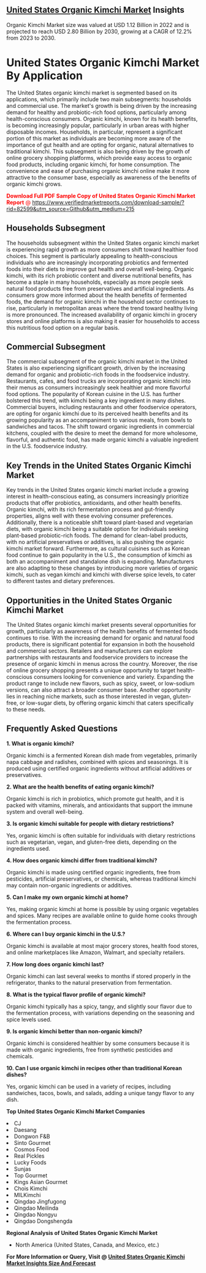 <h2><a href="https://www.verifiedmarketreports.com/download-sample/?rid=82599&amp;utm_source=Github&amp;utm_medium=215" target="_blank">United States Organic Kimchi Market</a> Insights</h2><p>Organic Kimchi Market size was valued at USD 1.12 Billion in 2022 and is projected to reach USD 2.80 Billion by 2030, growing at a CAGR of 12.2% from 2023 to 2030.</p><p><h1>United States Organic Kimchi Market By Application</h1><p>The United States organic kimchi market is segmented based on its applications, which primarily include two main subsegments: households and commercial use. The market's growth is being driven by the increasing demand for healthy and probiotic-rich food options, particularly among health-conscious consumers. Organic kimchi, known for its health benefits, is becoming increasingly popular, particularly in urban areas with higher disposable incomes. Households, in particular, represent a significant portion of this market as individuals are becoming more aware of the importance of gut health and are opting for organic, natural alternatives to traditional kimchi. This subsegment is also being driven by the growth of online grocery shopping platforms, which provide easy access to organic food products, including organic kimchi, for home consumption. The convenience and ease of purchasing organic kimchi online make it more attractive to the consumer base, especially as awareness of the benefits of organic kimchi grows. <p><span class=""><span style="color: #ff0000;"><strong>Download Full PDF Sample Copy of United States Organic Kimchi Market Report</strong> @ </span><a href="https://www.verifiedmarketreports.com/download-sample/?rid=82599&amp;utm_source=Github&amp;utm_medium=215" target="_blank">https://www.verifiedmarketreports.com/download-sample/?rid=82599&amp;utm_source=Github&amp;utm_medium=215</a></span></p></p><h2>Households Subsegment</h2><p>The households subsegment within the United States organic kimchi market is experiencing rapid growth as more consumers shift toward healthier food choices. This segment is particularly appealing to health-conscious individuals who are increasingly incorporating probiotics and fermented foods into their diets to improve gut health and overall well-being. Organic kimchi, with its rich probiotic content and diverse nutritional benefits, has become a staple in many households, especially as more people seek natural food products free from preservatives and artificial ingredients. As consumers grow more informed about the health benefits of fermented foods, the demand for organic kimchi in the household sector continues to rise, particularly in metropolitan areas where the trend toward healthy living is more pronounced. The increased availability of organic kimchi in grocery stores and online platforms is also making it easier for households to access this nutritious food option on a regular basis.</p><h2>Commercial Subsegment</h2><p>The commercial subsegment of the organic kimchi market in the United States is also experiencing significant growth, driven by the increasing demand for organic and probiotic-rich foods in the foodservice industry. Restaurants, cafes, and food trucks are incorporating organic kimchi into their menus as consumers increasingly seek healthier and more flavorful food options. The popularity of Korean cuisine in the U.S. has further bolstered this trend, with kimchi being a key ingredient in many dishes. Commercial buyers, including restaurants and other foodservice operators, are opting for organic kimchi due to its perceived health benefits and its growing popularity as an accompaniment to various meals, from bowls to sandwiches and tacos. The shift toward organic ingredients in commercial kitchens, coupled with the desire to meet the demand for more wholesome, flavorful, and authentic food, has made organic kimchi a valuable ingredient in the U.S. foodservice industry.</p><h2>Key Trends in the United States Organic Kimchi Market</h2><p>Key trends in the United States organic kimchi market include a growing interest in health-conscious eating, as consumers increasingly prioritize products that offer probiotics, antioxidants, and other health benefits. Organic kimchi, with its rich fermentation process and gut-friendly properties, aligns well with these evolving consumer preferences. Additionally, there is a noticeable shift toward plant-based and vegetarian diets, with organic kimchi being a suitable option for individuals seeking plant-based probiotic-rich foods. The demand for clean-label products, with no artificial preservatives or additives, is also pushing the organic kimchi market forward. Furthermore, as cultural cuisines such as Korean food continue to gain popularity in the U.S., the consumption of kimchi as both an accompaniment and standalone dish is expanding. Manufacturers are also adapting to these changes by introducing more varieties of organic kimchi, such as vegan kimchi and kimchi with diverse spice levels, to cater to different tastes and dietary preferences.</p><h2>Opportunities in the United States Organic Kimchi Market</h2><p>The United States organic kimchi market presents several opportunities for growth, particularly as awareness of the health benefits of fermented foods continues to rise. With the increasing demand for organic and natural food products, there is significant potential for expansion in both the household and commercial sectors. Retailers and manufacturers can explore partnerships with restaurants and foodservice providers to increase the presence of organic kimchi in menus across the country. Moreover, the rise of online grocery shopping presents a unique opportunity to target health-conscious consumers looking for convenience and variety. Expanding the product range to include new flavors, such as spicy, sweet, or low-sodium versions, can also attract a broader consumer base. Another opportunity lies in reaching niche markets, such as those interested in vegan, gluten-free, or low-sugar diets, by offering organic kimchi that caters specifically to these needs.</p><h2>Frequently Asked Questions</h2><p><b>1. What is organic kimchi?</b></p><p>Organic kimchi is a fermented Korean dish made from vegetables, primarily napa cabbage and radishes, combined with spices and seasonings. It is produced using certified organic ingredients without artificial additives or preservatives.</p><p><b>2. What are the health benefits of eating organic kimchi?</b></p><p>Organic kimchi is rich in probiotics, which promote gut health, and it is packed with vitamins, minerals, and antioxidants that support the immune system and overall well-being.</p><p><b>3. Is organic kimchi suitable for people with dietary restrictions?</b></p><p>Yes, organic kimchi is often suitable for individuals with dietary restrictions such as vegetarian, vegan, and gluten-free diets, depending on the ingredients used.</p><p><b>4. How does organic kimchi differ from traditional kimchi?</b></p><p>Organic kimchi is made using certified organic ingredients, free from pesticides, artificial preservatives, or chemicals, whereas traditional kimchi may contain non-organic ingredients or additives.</p><p><b>5. Can I make my own organic kimchi at home?</b></p><p>Yes, making organic kimchi at home is possible by using organic vegetables and spices. Many recipes are available online to guide home cooks through the fermentation process.</p><p><b>6. Where can I buy organic kimchi in the U.S.?</b></p><p>Organic kimchi is available at most major grocery stores, health food stores, and online marketplaces like Amazon, Walmart, and specialty retailers.</p><p><b>7. How long does organic kimchi last?</b></p><p>Organic kimchi can last several weeks to months if stored properly in the refrigerator, thanks to the natural preservation from fermentation.</p><p><b>8. What is the typical flavor profile of organic kimchi?</b></p><p>Organic kimchi typically has a spicy, tangy, and slightly sour flavor due to the fermentation process, with variations depending on the seasoning and spice levels used.</p><p><b>9. Is organic kimchi better than non-organic kimchi?</b></p><p>Organic kimchi is considered healthier by some consumers because it is made with organic ingredients, free from synthetic pesticides and chemicals.</p><p><b>10. Can I use organic kimchi in recipes other than traditional Korean dishes?</b></p><p>Yes, organic kimchi can be used in a variety of recipes, including sandwiches, tacos, bowls, and salads, adding a unique tangy flavor to any dish.</p></p><p><strong>Top United States Organic Kimchi Market Companies</strong></p><div data-test-id=""><p><li>CJ</li><li> Daesang</li><li> Dongwon F&B</li><li> Sinto Gourmet</li><li> Cosmos Food</li><li> Real Pickles</li><li> Lucky Foods</li><li> Sunjas</li><li> Top Gourmet</li><li> Kings Asian Gourmet</li><li> Chois Kimchi</li><li> MILKimchi</li><li> Qingdao Jingfugong</li><li> Qingdao Meilinda</li><li> Qingdao Nongyu</li><li> Qingdao Dongshengda</li></p><div><strong>Regional Analysis of&nbsp;United States Organic Kimchi Market</strong></div><ul><li dir="ltr"><p dir="ltr">North America&nbsp;(United States, Canada, and Mexico, etc.)</p></li></ul><p><strong>For More Information or Query, Visit @&nbsp;</strong><strong><a href="https://www.verifiedmarketreports.com/product/global-organic-kimchi-market-growth-2019-2024/?utm_source=Github&amp;utm_medium=215" target="_blank">United States Organic Kimchi Market Insights Size And Forecast</a></strong></p></div>
